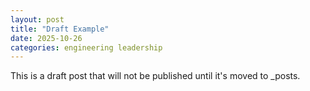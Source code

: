 ```yaml
---
layout: post
title: "Draft Example"
date: 2025-10-26
categories: engineering leadership
---
```


This is a draft post that will not be published until it's moved to _posts.
